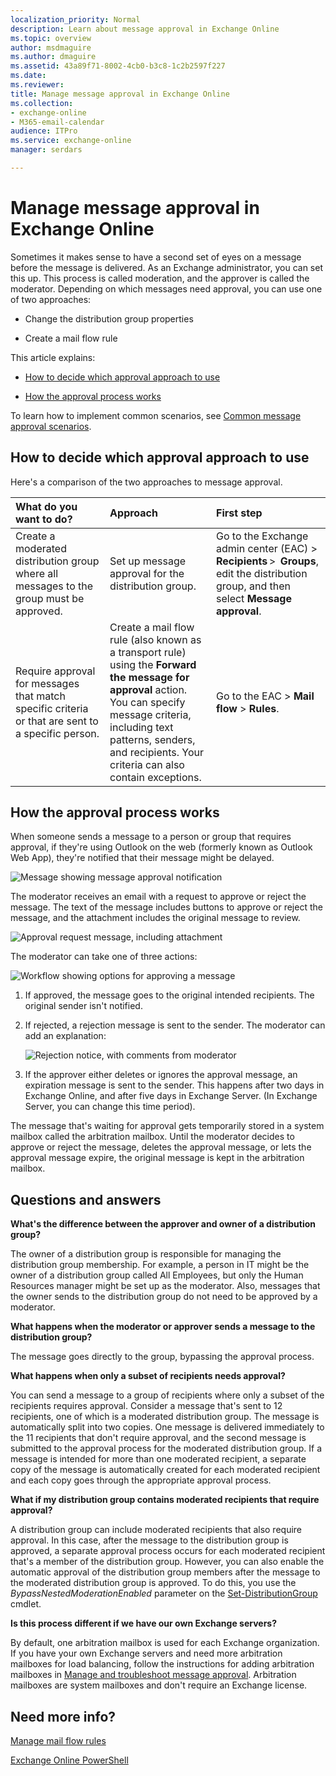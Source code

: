 ```yaml
---
localization_priority: Normal
description: Learn about message approval in Exchange Online
ms.topic: overview
author: msdmaguire
ms.author: dmaguire
ms.assetid: 43a89f71-8002-4cb0-b3c8-1c2b2597f227
ms.date: 
ms.reviewer: 
title: Manage message approval in Exchange Online
ms.collection: 
- exchange-online
- M365-email-calendar
audience: ITPro
ms.service: exchange-online
manager: serdars

---
```


# Manage message approval in Exchange Online

Sometimes it makes sense to have a second set of eyes on a message before the message is delivered. As an Exchange administrator, you can set this up. This process is called moderation, and the approver is called the moderator. Depending on which messages need approval, you can use one of two approaches:

- Change the distribution group properties

- Create a mail flow rule

This article explains:

- [How to decide which approval approach to use](#how-to-decide-which-approval-approach-to-use)

- [How the approval process works](#how-the-approval-process-works)

To learn how to implement common scenarios, see [Common message approval scenarios](common-message-approval-scenarios.md).

## How to decide which approval approach to use

Here's a comparison of the two approaches to message approval.

|**What do you want to do?**|**Approach**|**First step**|
|:-----|:-----|:-----|
|Create a moderated distribution group where all messages to the group must be approved.|Set up message approval for the distribution group.|Go to the Exchange admin center (EAC) \> **Recipients** \>  **Groups**, edit the distribution group, and then select **Message approval**.|
|Require approval for messages that match specific criteria or that are sent to a specific person.|Create a mail flow rule (also known as a transport rule) using the **Forward the message for approval** action. <br/> You can specify message criteria, including text patterns, senders, and recipients. Your criteria can also contain exceptions.|Go to the EAC \> **Mail flow** \> **Rules**.|

## How the approval process works

When someone sends a message to a person or group that requires approval, if they're using Outlook on the web (formerly known as Outlook Web App), they're notified that their message might be delayed.

![Message showing message approval notification](../../media/TA_Mod_Sender_Notification.png)

The moderator receives an email with a request to approve or reject the message. The text of the message includes buttons to approve or reject the message, and the attachment includes the original message to review.

![Approval request message, including attachment](../../media/TA_Mod_Approval_Request.png)

 The moderator can take one of three actions:

![Workflow showing options for approving a message](../../media/TA_ModerationWorkflow.png)

1. If approved, the message goes to the original intended recipients. The original sender isn't notified.

2. If rejected, a rejection message is sent to the sender. The moderator can add an explanation:

    ![Rejection notice, with comments from moderator](../../media/TA_Mod_Rejection.png)

3. If the approver either deletes or ignores the approval message, an expiration message is sent to the sender. This happens after two days in Exchange Online, and after five days in Exchange Server. (In Exchange Server, you can change this time period).

The message that's waiting for approval gets temporarily stored in a system mailbox called the arbitration mailbox. Until the moderator decides to approve or reject the message, deletes the approval message, or lets the approval message expire, the original message is kept in the arbitration mailbox.

## Questions and answers

 **What's the difference between the approver and owner of a distribution group?**

The owner of a distribution group is responsible for managing the distribution group membership. For example, a person in IT might be the owner of a distribution group called All Employees, but only the Human Resources manager might be set up as the moderator. Also, messages that the owner sends to the distribution group do not need to be approved by a moderator.

 **What happens when the moderator or approver sends a message to the distribution group?**

The message goes directly to the group, bypassing the approval process.

 **What happens when only a subset of recipients needs approval?**

You can send a message to a group of recipients where only a subset of the recipients requires approval. Consider a message that's sent to 12 recipients, one of which is a moderated distribution group. The message is automatically split into two copies. One message is delivered immediately to the 11 recipients that don't require approval, and the second message is submitted to the approval process for the moderated distribution group. If a message is intended for more than one moderated recipient, a separate copy of the message is automatically created for each moderated recipient and each copy goes through the appropriate approval process.

 **What if my distribution group contains moderated recipients that require approval?**

A distribution group can include moderated recipients that also require approval. In this case, after the message to the distribution group is approved, a separate approval process occurs for each moderated recipient that's a member of the distribution group. However, you can also enable the automatic approval of the distribution group members after the message to the moderated distribution group is approved. To do this, you use the _BypassNestedModerationEnabled_ parameter on the [Set-DistributionGroup](https://technet.microsoft.com/library/e3a8c709-770a-4900-9a57-adcf0d98ff68.aspx) cmdlet.

 **Is this process different if we have our own Exchange servers?**

By default, one arbitration mailbox is used for each Exchange organization. If you have your own Exchange servers and need more arbitration mailboxes for load balancing, follow the instructions for adding arbitration mailboxes in [Manage and troubleshoot message approval](ttroubleshoot-message-approval.md). Arbitration mailboxes are system mailboxes and don't require an Exchange license.

## Need more info?

[Manage mail flow rules](manage-mail-flow-rules.md)

[Exchange Online PowerShell](https://technet.microsoft.com/library/1cb603b0-2961-4afe-b879-b048fe0f64a2.aspx)
